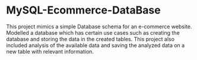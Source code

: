 # MySQL-Ecommerce-DataBase
This project mimics a simple Database schema for an e-commerce website. Modelled a  database which has certain use cases such as creating the database and storing the data in the created  tables. This project also included analysis of the available data and saving the analyzed data on a new table  with relevant information.
